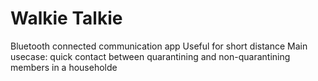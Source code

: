 # Walkie Talkie
Bluetooth connected communication app
Useful for short distance
Main usecase: quick contact between quarantining and non-quarantining members in a householde
